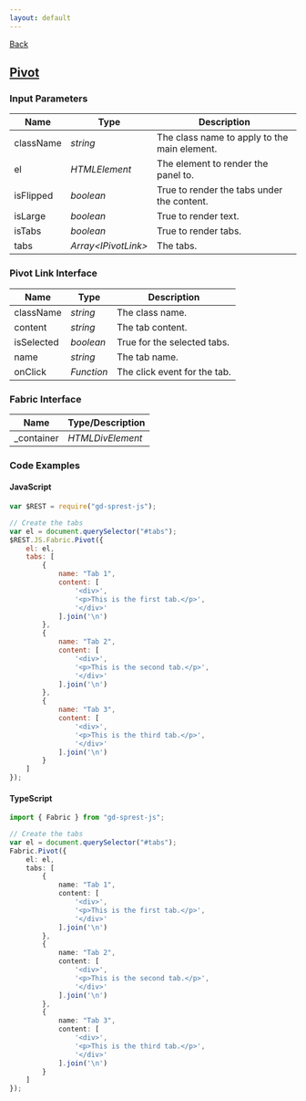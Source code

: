 ```yaml
---
layout: default
---
```

[Back](/js/fabric)
## [Pivot](https://dev.office.com/fabric-js/Components/Pivot/Pivot.html)
### Input Parameters

| Name | Type | Description |
| --- | --- | --- |
| className | _string_ | The class name to apply to the main element. |
| el | _HTMLElement_ | The element to render the panel to. |
| isFlipped | _boolean_ | True to render the tabs under the content. |
| isLarge | _boolean_ | True to render text. |
| isTabs | _boolean_ | True to render tabs. |
| tabs | _Array&lt;IPivotLink&gt;_ | The tabs. |

### Pivot Link Interface

| Name | Type | Description |
| --- | --- | --- |
| className | _string_ | The class name. |
| content | _string_ | The tab content. |
| isSelected | _boolean_ | True for the selected tabs. |
| name | _string_ | The tab name. |
| onClick | _Function_ | The click event for the tab. |

### Fabric Interface

| Name | Type/Description |
| --- | --- |
| \_container | _HTMLDivElement_ |

### Code Examples
#### JavaScript
```js
var $REST = require("gd-sprest-js");

// Create the tabs
var el = document.querySelector("#tabs");
$REST.JS.Fabric.Pivot({
    el: el,
    tabs: [
        {
            name: "Tab 1",
            content: [
                '<div>',
                '<p>This is the first tab.</p>',
                '</div>'
            ].join('\n')
        },
        {
            name: "Tab 2",
            content: [
                '<div>',
                '<p>This is the second tab.</p>',
                '</div>'
            ].join('\n')
        },
        {
            name: "Tab 3",
            content: [
                '<div>',
                '<p>This is the third tab.</p>',
                '</div>'
            ].join('\n')
        }
    ]
});
```
#### TypeScript
```ts
import { Fabric } from "gd-sprest-js";

// Create the tabs
var el = document.querySelector("#tabs");
Fabric.Pivot({
    el: el,
    tabs: [
        {
            name: "Tab 1",
            content: [
                '<div>',
                '<p>This is the first tab.</p>',
                '</div>'
            ].join('\n')
        },
        {
            name: "Tab 2",
            content: [
                '<div>',
                '<p>This is the second tab.</p>',
                '</div>'
            ].join('\n')
        },
        {
            name: "Tab 3",
            content: [
                '<div>',
                '<p>This is the third tab.</p>',
                '</div>'
            ].join('\n')
        }
    ]
});
```